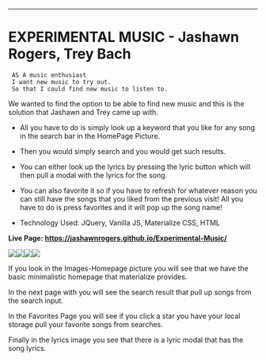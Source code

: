 
---

# EXPERIMENTAL MUSIC - Jashawn Rogers, Trey Bach

     AS A music enthusiast
     I want new music to try out.
     So that I could find new music to listen to.

We wanted to find the option to be able to find new music and this is the solution that Jashawn and Trey came up with.


* All you have to do is simply look up a keyword that you like for any song in the search bar in the HomePage Picture.

* Then you would simply search and you would get such results.

* You can either look up the lyrics by pressing the lyric button which will then pull a modal with the lyrics for the song. 

* You can also favorite it so if you have to refresh for whatever reason you can still have the songs that you liked from the previous visit! All you have to do is press favorites and it will pop up the song name!

* Technology Used: JQuery, Vanilla JS, Materialize CSS, HTML


**Live Page: https://jashawnrogers.github.io/Experimental-Music/**

![](../Images/HomePage.PNG)![](../Images/SearchPage.PNG)![](../Images/FavoritesPage.PNG)![](../Images/LyricPage.PNG)

If you look in the Images-Homepage picture you will see that we have the basic minimalistic homepage that materialize provides.

In the next page with you will see the search result that pull up songs from the search input.

In the Favorites Page you will see if you click a star you have your local storage pull your favorite songs from searches.

Finally in the lyrics image you see that there is a lyric modal that has the song lyrics.

